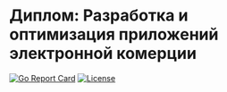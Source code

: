 # Диплом: Разработка и оптимизация приложений электронной комерции

[![Go Report Card][go_report_img]][go_report_url]
[![License][repo_license_img]][repo_license_url]

<!-- Repository -->
[repo_license_img]: https://img.shields.io/github/license/blackPavlin/shop?style=for-the-badge&logo=none
[repo_license_url]: https://github.com/blackPavlin/shop/blob/master/LICENSE

<!-- Go -->
[go_report_img]: https://goreportcard.com/badge/github.com/blackPavlin/shop?style=for-the-badge&logo=none
[go_report_url]: https://goreportcard.com/report/github.com/blackPavlin/shop


